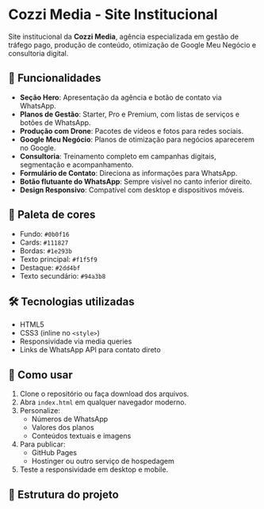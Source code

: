 # Cozzi Media - Site Institucional

Site institucional da **Cozzi Media**, agência especializada em gestão de tráfego pago, produção de conteúdo, otimização de Google Meu Negócio e consultoria digital.

## 📌 Funcionalidades

- **Seção Hero**: Apresentação da agência e botão de contato via WhatsApp.
- **Planos de Gestão**: Starter, Pro e Premium, com listas de serviços e botões de WhatsApp.
- **Produção com Drone**: Pacotes de vídeos e fotos para redes sociais.
- **Google Meu Negócio**: Planos de otimização para negócios aparecerem no Google.
- **Consultoria**: Treinamento completo em campanhas digitais, segmentação e acompanhamento.
- **Formulário de Contato**: Direciona as informações para WhatsApp.
- **Botão flutuante do WhatsApp**: Sempre visível no canto inferior direito.
- **Design Responsivo**: Compatível com desktop e dispositivos móveis.

## 🎨 Paleta de cores

- Fundo: `#0b0f16`
- Cards: `#111827`
- Bordas: `#1e293b`
- Texto principal: `#f1f5f9`
- Destaque: `#2dd4bf`
- Texto secundário: `#94a3b8`

## 🛠 Tecnologias utilizadas

- HTML5
- CSS3 (inline no `<style>`)
- Responsividade via media queries
- Links de WhatsApp API para contato direto

## 🚀 Como usar

1. Clone o repositório ou faça download dos arquivos.
2. Abra `index.html` em qualquer navegador moderno.
3. Personalize:
   - Números de WhatsApp
   - Valores dos planos
   - Conteúdos textuais e imagens
4. Para publicar:
   - GitHub Pages
   - Hostinger ou outro serviço de hospedagem
5. Teste a responsividade em desktop e mobile.

## 📄 Estrutura do projeto

